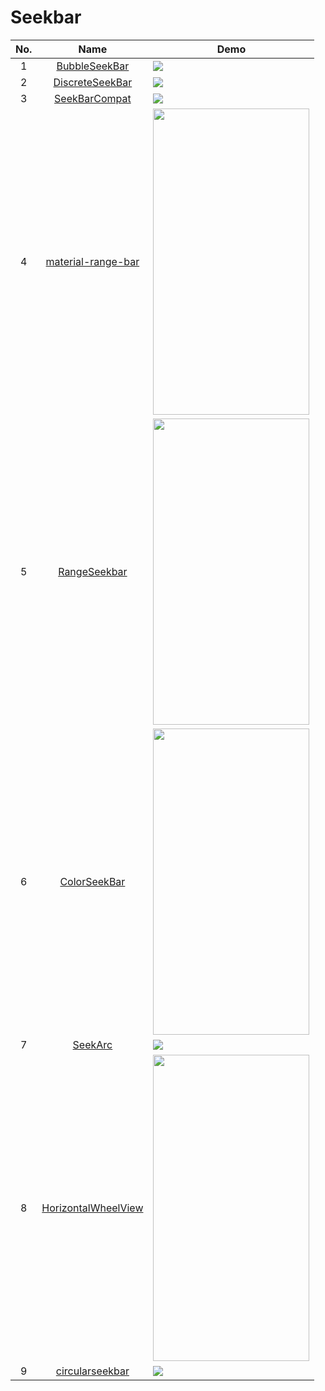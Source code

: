 Seekbar
======================
No. | Name | Demo
:---: | :---: | ---
1| [BubbleSeekBar](https://github.com/woxingxiao/BubbleSeekBar) | ![](https://github.com/woxingxiao/BubbleSeekBar/raw/master/screenshot/demo1.gif)
2| [DiscreteSeekBar](https://github.com/AnderWeb/discreteSeekBar) | ![](https://camo.githubusercontent.com/e717e2597779d1ddc980ace6f3943f62483d8a8c/68747470733a2f2f6c68332e676f6f676c6575736572636f6e74656e742e636f6d2f2d376e62565058785568596b2f56472d724f3634704d57492f414141414141414148734d2f614d52676c7432567a726b2f773633392d683438302f616e696d6174696f6e2e676966)
3| [SeekBarCompat](https://github.com/ahmedrizwan/SeekBarCompat) | ![](https://raw.githubusercontent.com/ahmedrizwan/SeekBarCompat/master/app/src/main/res/drawable/seekbarcompat.gif)
4| [material-range-bar](https://github.com/oli107/material-range-bar) | <img src="https://github.com/oli107/material-range-bar/raw/master/Screenshots/pin%20expand.gif" width="250" height="490">
5| [RangeSeekbar](https://github.com/dolphinwang/RangeSeekbar) | <img src="https://github.com/dolphinwang/RangeSeekbar/raw/master/Screenshot.png" width="250" height="490">
6| [ColorSeekBar](https://github.com/rtugeek/ColorSeekBar) | <img src="https://github.com/rtugeek/ColorSeekBar/raw/master/screenshot/screenshot.gif" width="250" height="490">
7| [SeekArc](https://github.com/neild001/SeekArc) | ![](https://github.com/neild001/SeekArc/raw/master/raw/arc_sweeps.png)
8| [HorizontalWheelView](https://github.com/shchurov/HorizontalWheelView) | <img src="https://camo.githubusercontent.com/ee6124cc259de10d4a4f6bfbc06ff3c06728803b/687474703a2f2f692e67697068792e636f6d2f764831715378637742424f69512e676966" width="250" height="490">
9| [circularseekbar](https://github.com/devadvance/circularseekbar) | ![](https://camo.githubusercontent.com/6e3cb8d77ac5d539d8577613d65e55fbce5cea01/68747470733a2f2f6c68332e676f6f676c6575736572636f6e74656e742e636f6d2f2d314a456558524e666859632f556b69795f6d7978636f492f41414141414141414a44302f6b386e474447786667376b2f773238312d683530302d6e6f2f312e706e67)
